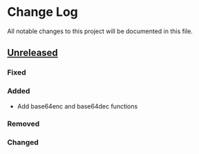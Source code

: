 # Change Log
All notable changes to this project will be documented in this file.

## [Unreleased][unreleased]
### Fixed

### Added
- Add base64enc and base64dec functions

### Removed

### Changed

[unreleased]: https://github.com/gliderlabs/glidergun/compare/v0.1.0...HEAD
